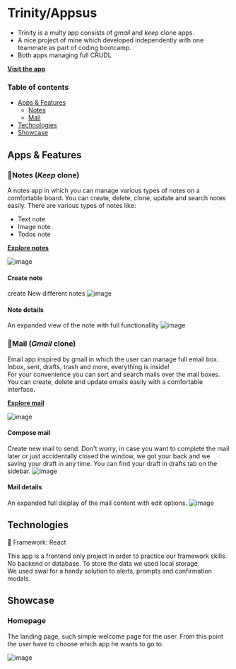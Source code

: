 # Trinity/Appsus

* Trinity is a multy app consists of _gmail_ and _keep_ clone apps.
* A nice project of mine which developed independently with one teammate as part of coding bootcamp.
* Both apps managing full CRUDL


[**Visit the app**](https://shahafle.github.io/Appsus/#/)

### Table of contents
* [Apps & Features](#apps--features)
  - [Notes](#notes-keep-clone)
  - [Mail](#mail-gmail-clone)
* [Technologies](#technologies)
* [Showcase](#showcase)


## Apps & Features
### 📝Notes (_Keep_ clone)
A notes app in which you can manage various types of notes on a comfortable board. You can create, delete, clone, update and search notes easily.
There are various types of notes like:
* Text note
* Image note
* Todos note

[**Explore notes**](https://shahafle.github.io/Appsus/#/keep/board)

![image](https://user-images.githubusercontent.com/88834944/198960960-e8345d1b-0ec8-4eb9-9d64-79fab90b1aff.png)

#### Create note
create New different notes 
![image](https://user-images.githubusercontent.com/88834944/198972030-5c2c5886-6fc6-4d36-b39d-4a8987101fd0.png)

#### Note details
An expanded view of the note with full functionallity
![image](https://user-images.githubusercontent.com/88834944/198972561-440eaf4f-ebc6-4953-81fc-c59a76b0fe2d.png)


### 📧Mail (_Gmail_ clone)
Email app inspired by gmail in which the user can manage full email box. Inbox, sent, drafts, trash and more, everything is inside!  
For your convenience you can sort and search mails over the mail boxes.
You can create, delete and update emails easily with a comfortable interface.

[**Explore mail**](https://shahafle.github.io/Appsus/#/mail/mail_box)

![image](https://user-images.githubusercontent.com/88834944/198961983-7f2f15ff-8bdf-4821-bc09-01d50408be99.png)

#### Compose mail
Create new mail to send.
Don't worry, in case you want to complete the mail later or just accidentally closed the window, we got your back and we saving your draft in any time. You can find your draft in drafts tab on the sidebar.
![image](https://user-images.githubusercontent.com/88834944/198974573-38353d6d-e155-4d8b-bcb8-da390a64d085.png)

#### Mail details
An expanded full display of the mail content with edit options.
![image](https://user-images.githubusercontent.com/88834944/198975876-4be15260-9f77-449b-b615-27b97dc67b3e.png)



## Technologies
🧰 Framework: React

This app is a frontend only project in order to practice our framework skills.  
No backend or database. To store the data we used local storage.  
We used swal for a handy solution to alerts, prompts and confirmation modals.



## Showcase

### Homepage
The landing page, such simple welcome page for the user. From this point the user have to choose which app he wants to go to.

![image](https://user-images.githubusercontent.com/88834944/198957283-6a2d5e91-f7d4-41d8-b16f-b39c15706bd9.png)
